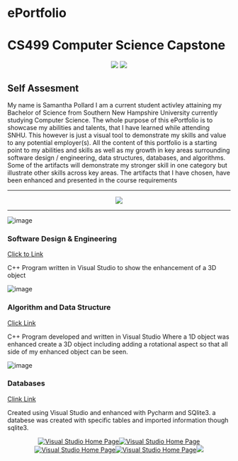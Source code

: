 # ePortfolio

# CS499 Computer Science Capstone   

<div style="text-align: center;">
    <a href="https://spollard386.github.io/ePortfolio" title="ePortfolio Home Page"><img src="https://img.shields.io/badge/Home-ePortfolio-blue.svg?style=for-the-badge&logo=homeassistant" /></a>
 <a href="https://spollard386.github.io/ePortfolio" title="GitHub Pages Home Page"><img src="https://img.shields.io/badge/page builder-GitHub Pages-green.svg?style=for-the-badge&logo=homeassistant" /></a>
</div>
 
 ## Self Assesment
 
 
 
 My name is Samantha Pollard I am a current student activley attaining my Bachelor of Science from Southern New Hampshire University currently studying Computer Science. The whole purpose of this ePortfolio is to showcase my abilities and talents, that I have learned while attending SNHU. This however is just a visual tool to demonstrate my skills and value to any potential employer(s). All the content of this portfolio is a starting point to my abilities and skills as well as my growth in key areas surrounding software design / engineering, data structures, databases, and algorithms.
Some of the artifacts will demonstrate my stronger skill in one category but illustrate other skills across key areas. The artifacts that I have chosen, have been enhanced and presented in the course requirements

---

<div style="text-align: center;">
    <a href="https://spollard386.github.io/ePortfolio" title="ePortfolio Home Page"><img src="https://img.shields.io/badge/Home-ePortfolio-blue.svg?style=for-the-badge&logo=homeassistant" /></a>
</div>

---

![image](https://github.com/spollard386/Spollard.github.io/assets/108440724/0f5bd618-b015-4183-a7b5-bc15a58f6acf)

### Software Design & Engineering
[Click to Link](https://github.com/spollard386/Spollard.github.io/tree/main/Software%20Design%20and%20Engineering)

C++ Program written in Visual Studio
to show the enhancement of a 3D object 


![image](https://github.com/spollard386/Spollard.github.io/assets/108440724/6ef18b8a-e6a8-4b8f-9dba-64506b01d6af)

### Algorithm and Data Structure
[Click Link](https://github.com/spollard386/Spollard.github.io/tree/main/Algorithm%20and%20Data%20Structure)

C++ Program developed and written in Visual Studio
Where a 1D object was enhanced create a 3D object 
including adding a rotational aspect so that all side 
of my enhanced object can be seen.


![image](https://github.com/spollard386/Spollard.github.io/assets/108440724/fff4ccb9-c5c8-40e5-83ea-2a7a47731656)

### Databases 
[Clink Link](https://github.com/spollard386/Spollard.github.io/tree/main/Database)

Created using Visual Studio and enhanced with Pycharm 
and SQlite3. a databese was created with specific tables 
and imported information though sqlite3.


<div style="text-align: center;">
    <a href="https://spollard386.github.io/Visual Studio" title="Visual Studio Home Page"><img src="https://img.shields.io/badge/Visual Studio-blue.svg?style=for-the-badge&logo=homeassistant",a href="https://spollard386.github.io/Database" title="Visual Studio Home Page"><img src="https://img.shields.io/badge/Databse-pink.svg?style=for-the-badge&logo=homeassistant",a href="https://spollard386.github.io/Database" title="Visual Studio Home Page"><img src="https://img.shields.io/badge/SNHU-green.svg?style=for-the-badge&logo=homeassistant",a href="https://spollard386.github.io/Database" title="Visual Studio Home Page"><img src="https://img.shields.io/badge/Algorithm and Data-orange.svg?style=for-the-badge&logo=homeassistant",a href="https://spollard386.github.io/Database" title="Visual Studio Home Page"><img src="https://img.shields.io/badge/Software Design-grey.svg?style=for-the-badge&logo=homeassistant"
</div>




